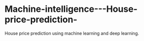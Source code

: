 # Machine-intelligence---House-price-prediction-
House price prediction using machine learning and deep learning.
